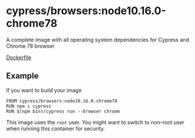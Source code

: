 # cypress/browsers:node10.16.0-chrome78

A complete image with all operating system dependencies for Cypress and Chrome 78 browser

[Dockerfile](Dockerfile)

## Example

If you want to build your image

```
FROM cypress/browsers:node10.16.0-chrome78
RUN npm i cypress
RUN $(npm bin)/cypress run --browser chrome
```

This image uses the `root` user. You might want to switch to non-root
user when running this container for security.
